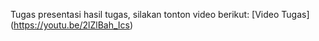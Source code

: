 Tugas presentasi hasil tugas, silakan tonton video berikut: [Video Tugas] (https://youtu.be/2lZlBah_Ics)
